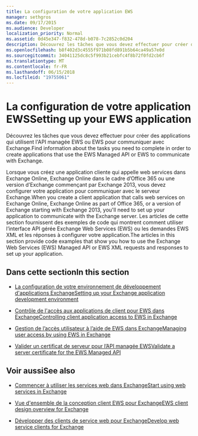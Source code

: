 ```yaml
---
title: La configuration de votre application EWS
manager: sethgros
ms.date: 09/17/2015
ms.audience: Developer
localization_priority: Normal
ms.assetid: 0d45e347-f832-478d-b078-7c2852c0d204
description: Découvrez les tâches que vous devez effectuer pour créer des applications qui utilisent l'API managée EWS ou EWS pour communiquer avec Exchange.
ms.openlocfilehash: b8f402d3c4555f971b08fd891b5b64ca49a57e0d
ms.sourcegitcommit: 34041125dc8c5f993b21cebfc4f8b72f0fd2cb6f
ms.translationtype: MT
ms.contentlocale: fr-FR
ms.lasthandoff: 06/15/2018
ms.locfileid: "19755061"
---
```

# <a name="setting-up-your-ews-application"></a><span data-ttu-id="ec808-103">La configuration de votre application EWS</span><span class="sxs-lookup"><span data-stu-id="ec808-103">Setting up your EWS application</span></span>

<span data-ttu-id="ec808-104">Découvrez les tâches que vous devez effectuer pour créer des applications qui utilisent l'API managée EWS ou EWS pour communiquer avec Exchange.</span><span class="sxs-lookup"><span data-stu-id="ec808-104">Find information about the tasks you need to complete in order to create applications that use the EWS Managed API or EWS to communicate with Exchange.</span></span> 
  
<span data-ttu-id="ec808-105">Lorsque vous créez une application cliente qui appelle web services dans Exchange Online, Exchange Online dans le cadre d’Office 365 ou une version d’Exchange commençant par Exchange 2013, vous devez configurer votre application pour communiquer avec le serveur Exchange.</span><span class="sxs-lookup"><span data-stu-id="ec808-105">When you create a client application that calls web services on Exchange Online, Exchange Online as part of Office 365, or a version of Exchange starting with Exchange 2013, you'll need to set up your application to communicate with the Exchange server.</span></span> <span data-ttu-id="ec808-106">Les articles de cette section fournissent des exemples de code qui montrent comment utiliser l’interface API gérée Exchange Web Services (EWS) ou les demandes EWS XML et les réponses à configurer votre application.</span><span class="sxs-lookup"><span data-stu-id="ec808-106">The articles in this section provide code examples that show you how to use the Exchange Web Services (EWS) Managed API or EWS XML requests and responses to set up your application.</span></span>
  
## <a name="in-this-section"></a><span data-ttu-id="ec808-107">Dans cette section</span><span class="sxs-lookup"><span data-stu-id="ec808-107">In this section</span></span>

- [<span data-ttu-id="ec808-108">La configuration de votre environnement de développement d'applications Exchange</span><span class="sxs-lookup"><span data-stu-id="ec808-108">Setting up your Exchange application development environment</span></span>](setting-up-your-exchange-application-development-environment.md)
    
- [<span data-ttu-id="ec808-109">Contrôle de l'accès aux applications de client pour EWS dans Exchange</span><span class="sxs-lookup"><span data-stu-id="ec808-109">Controlling client application access to EWS in Exchange</span></span>](controlling-client-application-access-to-ews-in-exchange.md)
    
- [<span data-ttu-id="ec808-110">Gestion de l’accès utilisateur à l’aide de EWS dans Exchange</span><span class="sxs-lookup"><span data-stu-id="ec808-110">Managing user access by using EWS in Exchange</span></span>](managing-user-access-by-using-ews-in-exchange.md)
    
- [<span data-ttu-id="ec808-111">Valider un certificat de serveur pour l’API managée EWS</span><span class="sxs-lookup"><span data-stu-id="ec808-111">Validate a server certificate for the EWS Managed API</span></span>](how-to-validate-a-server-certificate-for-the-ews-managed-api.md)
    
## <a name="see-also"></a><span data-ttu-id="ec808-112">Voir aussi</span><span class="sxs-lookup"><span data-stu-id="ec808-112">See also</span></span>


- [<span data-ttu-id="ec808-113">Commencer à utiliser les services web dans Exchange</span><span class="sxs-lookup"><span data-stu-id="ec808-113">Start using web services in Exchange</span></span>](start-using-web-services-in-exchange.md)
    
- [<span data-ttu-id="ec808-114">Vue d'ensemble de la conception client EWS pour Exchange</span><span class="sxs-lookup"><span data-stu-id="ec808-114">EWS client design overview for Exchange</span></span>](ews-client-design-overview-for-exchange.md)
    
- [<span data-ttu-id="ec808-115">Développer des clients de service web pour Exchange</span><span class="sxs-lookup"><span data-stu-id="ec808-115">Develop web service clients for Exchange</span></span>](develop-web-service-clients-for-exchange.md)
    

